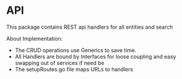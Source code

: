 # API

This package contains REST api handlers for all entities and search

About Implementation:
- The CRUD operations use Generics to save time.
- All Handlers are bound by Interfaces for loose coupling and easy swapping out of services if need be
- The setupRoutes.go file maps URLs to handlers


